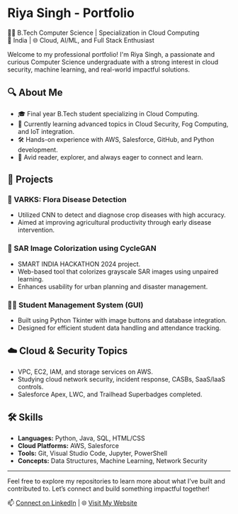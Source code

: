 # Riya Singh - Portfolio

👩‍💻 B.Tech Computer Science | Specialization in Cloud Computing  
📍 India | 🌐 Cloud, AI/ML, and Full Stack Enthusiast

Welcome to my professional portfolio! I'm Riya Singh, a passionate and curious Computer Science undergraduate with a strong interest in cloud security, machine learning, and real-world impactful solutions.

## 🔍 About Me

- 🎓 Final year B.Tech student specializing in Cloud Computing.
- 🌱 Currently learning advanced topics in Cloud Security, Fog Computing, and IoT integration.
- 🛠️ Hands-on experience with AWS, Salesforce, GitHub, and Python development.
- 📘 Avid reader, explorer, and always eager to connect and learn.

## 💼 Projects

### 🌾 VARKS: Flora Disease Detection
- Utilized CNN to detect and diagnose crop diseases with high accuracy.
- Aimed at improving agricultural productivity through early disease intervention.

### 🎨 SAR Image Colorization using CycleGAN
- SMART INDIA HACKATHON 2024 project.
- Web-based tool that colorizes grayscale SAR images using unpaired learning.
- Enhances usability for urban planning and disaster management.

### 👩‍🏫 Student Management System (GUI)
- Built using Python Tkinter with image buttons and database integration.
- Designed for efficient student data handling and attendance tracking.

## ☁️ Cloud & Security Topics
- VPC, EC2, IAM, and storage services on AWS.
- Studying cloud network security, incident response, CASBs, SaaS/IaaS controls.
- Salesforce Apex, LWC, and Trailhead Superbadges completed.

## 🛠️ Skills

- **Languages:** Python, Java, SQL, HTML/CSS
- **Cloud Platforms:** AWS, Salesforce
- **Tools:** Git, Visual Studio Code, Jupyter, PowerShell
- **Concepts:** Data Structures, Machine Learning, Network Security

---

Feel free to explore my repositories to learn more about what I’ve built and contributed to. Let’s connect and build something impactful together!

📫 [Connect on LinkedIn](https://www.linkedin.com/) | 🌐 [Visit My Website](https://github.com/riyasingh)

